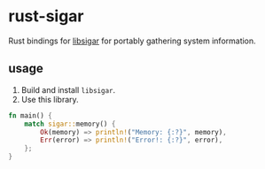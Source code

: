 # rust-sigar

Rust bindings for [libsigar][libsigar] for portably gathering system information.

[libsigar]: https://github.com/hyperic/sigar

## usage

1. Build and install `libsigar`.
2. Use this library.

``` rust
fn main() {
    match sigar::memory() {
        Ok(memory) => println!("Memory: {:?}", memory),
        Err(error) => println!("Error!: {:?}", error),
    };
}
```
